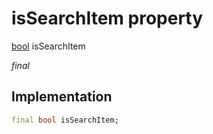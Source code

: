 


# isSearchItem property







[bool](https://api.flutter.dev/flutter/dart-core/bool-class.html) isSearchItem
  
_<span class="feature">final</span>_






## Implementation

```dart
final bool isSearchItem;
```







